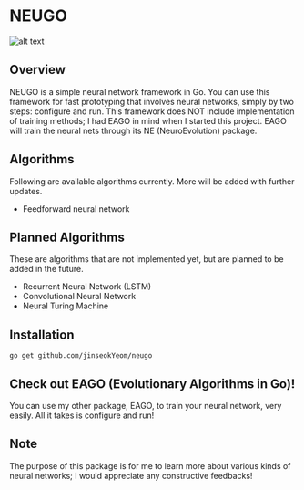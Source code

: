 # NEUGO
![alt text](https://github.com/wh1t3w01f/neugo/blob/master/neugo_banner.png "NEUGO")

## Overview
NEUGO is a simple neural network framework in Go. You can use this framework for 
fast prototyping that involves neural networks, simply by two steps: configure and
run. This framework does NOT include implementation of training methods; I had EAGO
in mind when I started this project. EAGO will train the neural nets through its
NE (NeuroEvolution) package.

## Algorithms
Following are available algorithms currently. More will be added with further
updates.
* Feedforward neural network

## Planned Algorithms
These are algorithms that are not implemented yet, but are planned to be added
in the future.
* Recurrent Neural Network (LSTM)
* Convolutional Neural Network
* Neural Turing Machine

## Installation
`go get github.com/jinseokYeom/neugo`

## Check out EAGO (Evolutionary Algorithms in Go)!
You can use my other package, EAGO, to train your neural network, very easily.
All it takes is configure and run!

## Note
The purpose of this package is for me to learn more about various kinds of neural
networks; I would appreciate any constructive feedbacks!
